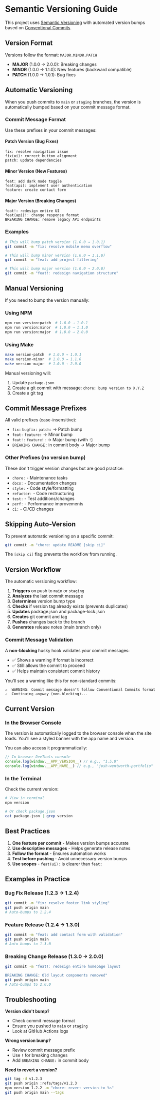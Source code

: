 # Semantic Versioning Guide

This project uses [Semantic Versioning](https://semver.org/) with automated version bumps based on [Conventional Commits](https://www.conventionalcommits.org/).

## Version Format

Versions follow the format: `MAJOR.MINOR.PATCH`

- **MAJOR** (1.0.0 → 2.0.0): Breaking changes
- **MINOR** (1.0.0 → 1.1.0): New features (backward compatible)
- **PATCH** (1.0.0 → 1.0.1): Bug fixes

## Automatic Versioning

When you push commits to `main` or `staging` branches, the version is automatically bumped based on your commit message format.

### Commit Message Format

Use these prefixes in your commit messages:

#### Patch Version (Bug Fixes)

```
fix: resolve navigation issue
fix(ui): correct button alignment
patch: update dependencies
```

#### Minor Version (New Features)

```
feat: add dark mode toggle
feat(api): implement user authentication
feature: create contact form
```

#### Major Version (Breaking Changes)

```
feat!: redesign entire UI
feat(api)!: change response format
BREAKING CHANGE: remove legacy API endpoints
```

### Examples

```bash
# This will bump patch version (1.0.0 → 1.0.1)
git commit -m "fix: resolve mobile menu overflow"

# This will bump minor version (1.0.0 → 1.1.0)
git commit -m "feat: add project filtering"

# This will bump major version (1.0.0 → 2.0.0)
git commit -m "feat!: redesign navigation structure"
```

## Manual Versioning

If you need to bump the version manually:

### Using NPM

```bash
npm run version:patch  # 1.0.0 → 1.0.1
npm run version:minor  # 1.0.0 → 1.1.0
npm run version:major  # 1.0.0 → 2.0.0
```

### Using Make

```bash
make version-patch  # 1.0.0 → 1.0.1
make version-minor  # 1.0.0 → 1.1.0
make version-major  # 1.0.0 → 2.0.0
```

Manual versioning will:

1. Update `package.json`
2. Create a git commit with message: `chore: bump version to X.Y.Z`
3. Create a git tag

## Commit Message Prefixes

All valid prefixes (case-insensitive):

- `fix:` `bugfix:` `patch:` → Patch bump
- `feat:` `feature:` → Minor bump
- `feat!:` `feature!:` → Major bump (with `!`)
- `BREAKING CHANGE:` in commit body → Major bump

### Other Prefixes (no version bump)

These don't trigger version changes but are good practice:

- `chore:` - Maintenance tasks
- `docs:` - Documentation changes
- `style:` - Code style/formatting
- `refactor:` - Code restructuring
- `test:` - Test additions/changes
- `perf:` - Performance improvements
- `ci:` - CI/CD changes

## Skipping Auto-Version

To prevent automatic versioning on a specific commit:

```bash
git commit -m "chore: update README [skip ci]"
```

The `[skip ci]` flag prevents the workflow from running.

## Version Workflow

The automatic versioning workflow:

1. **Triggers** on push to `main` or `staging`
2. **Analyzes** the last commit message
3. **Determines** version bump type
4. **Checks** if version tag already exists (prevents duplicates)
5. **Updates** package.json and package-lock.json
6. **Creates** git commit and tag
7. **Pushes** changes back to the branch
8. **Generates** release notes (main branch only)

### Commit Message Validation

A **non-blocking** husky hook validates your commit messages:

- ✅ Shows a warning if format is incorrect
- ✅ Still allows the commit to proceed
- ✅ Helps maintain consistent commit history

You'll see a warning like this for non-standard commits:

```
⚠️  WARNING: Commit message doesn't follow Conventional Commits format
⚠️  Continuing anyway (non-blocking)...
```

## Current Version

### In the Browser Console

The version is automatically logged to the browser console when the site loads. You'll see a styled banner with the app name and version.

You can also access it programmatically:

```javascript
// In browser DevTools console
console.log(window.__APP_VERSION__) // e.g., "1.5.0"
console.log(window.__APP_NAME__) // e.g., "josh-wentworth-portfolio"
```

### In the Terminal

Check the current version:

```bash
# View in terminal
npm version

# Or check package.json
cat package.json | grep version
```

## Best Practices

1. **One feature per commit** - Makes version bumps accurate
2. **Use descriptive messages** - Helps generate release notes
3. **Follow the format** - Ensures automation works
4. **Test before pushing** - Avoid unnecessary version bumps
5. **Use scopes** - `feat(ui):` is clearer than `feat:`

## Examples in Practice

### Bug Fix Release (1.2.3 → 1.2.4)

```bash
git commit -m "fix: resolve footer link styling"
git push origin main
# Auto-bumps to 1.2.4
```

### Feature Release (1.2.4 → 1.3.0)

```bash
git commit -m "feat: add contact form with validation"
git push origin main
# Auto-bumps to 1.3.0
```

### Breaking Change Release (1.3.0 → 2.0.0)

```bash
git commit -m "feat!: redesign entire homepage layout

BREAKING CHANGE: Old layout components removed"
git push origin main
# Auto-bumps to 2.0.0
```

## Troubleshooting

**Version didn't bump?**

- Check commit message format
- Ensure you pushed to `main` or `staging`
- Look at GitHub Actions logs

**Wrong version bump?**

- Review commit message prefix
- Use `!` for breaking changes
- Add `BREAKING CHANGE:` in commit body

**Need to revert a version?**

```bash
git tag -d v1.2.3
git push origin :refs/tags/v1.2.3
npm version 1.2.2 -m "chore: revert version to %s"
git push origin main --tags
```
